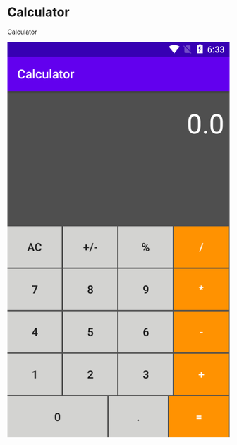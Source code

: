 # Calculator
Calculator

![alt text](https://github.com/HeshamFawzy/Calculator/blob/master/Calculator.Screenshot.png?raw=true)
